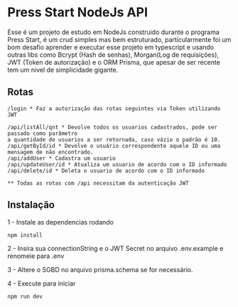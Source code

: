 # Press Start NodeJs API
Esse é um projeto de estudo em NodeJs construido durante o programa Press Start, é um crud simples mas bem estruturado, particularmente foi um bom desafio aprender e executar esse projeto em typescript e usando outras libs como Bcrypt (Hash de senhas), Morgan(Log de requisições), JWT (Token de autorização) e o ORM Prisma, que apesar de ser recente tem um nivel de simplicidade gigante.<br>


## Rotas
    /login * Faz a autorização das rotas seguintes via Token utilizando JWT

    /api/listAll/qnt * Devolve todos os usuarios cadastrados, pode ser passado como parâmetro
    a quantidade de usuarios a ser retornada, caso vázio o padrão é 10.
    /api/getById/id * Devolve o usuário correspondente aquele ID ou uma mensagem de não encontrado.
    /api/addUser * Cadastra um usuario
    /api/updateUser/id * Atualiza um usuario de acordo com o ID informado
    /api/delete/id * Deleta o usuario de acordo com o ID informado

    ** Todas as rotas com /api necessitam da autenticação JWT

## Instalação
1 - Instale as dependencias rodando
```node
npm install
```

2 - Insira sua connectionString e o JWT Secret no arquivo .env.example e renomeie para .env

3 - Altere o SGBD no arquivo prisma.schema se for necessário.

4 - Execute para iniciar
```node
npm run dev
```









